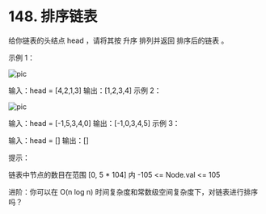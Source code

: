 # 148. 排序链表

给你链表的头结点 head ，请将其按 升序 排列并返回 排序后的链表 。



示例 1：

![pic](https://assets.leetcode.com/uploads/2020/09/14/sort_list_1.jpg)


输入：head = [4,2,1,3]
输出：[1,2,3,4]
示例 2：

![pic](https://assets.leetcode.com/uploads/2020/09/14/sort_list_2.jpg)


输入：head = [-1,5,3,4,0]
输出：[-1,0,3,4,5]
示例 3：

输入：head = []
输出：[]


提示：

链表中节点的数目在范围 [0, 5 * 104] 内
-105 <= Node.val <= 105


进阶：你可以在 O(n log n) 时间复杂度和常数级空间复杂度下，对链表进行排序吗？